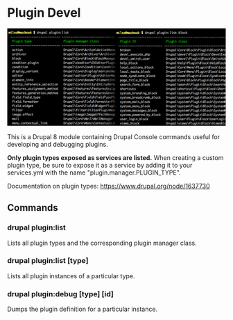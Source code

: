 # Plugin Devel

![Screenshot of terminal commands](https://raw.githubusercontent.com/milesw/plugin_devel/media/screenshot.png)

This is a Drupal 8 module containing Drupal Console commands useful for developing and debugging plugins.

**Only plugin types exposed as services are listed.** When creating a custom plugin type, be sure to expose it as a service by adding it to your services.yml with the name "plugin.manager.PLUGIN_TYPE".

Documentation on plugin types: https://www.drupal.org/node/1637730

## Commands

### drupal plugin:list
Lists all plugin types and the corresponding plugin manager class.

### drupal plugin:list [type]
Lists all plugin instances of a particular type.

### drupal plugin:debug [type] [id]
Dumps the plugin definition for a particular instance.
